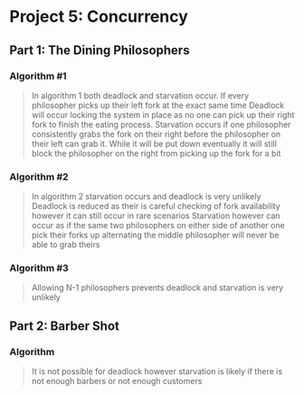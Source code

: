 # Project 5: Concurrency

## Part 1: The Dining Philosophers

### Algorithm #1
> In algorithm 1 both deadlock and starvation occur. 
> If every philosopher picks up their left fork at the exact same time
> Deadlock will occur locking the system in place as no one can pick up
> their right fork to finish the eating process.
> Starvation occurs if one philosopher consistently grabs the fork on their
> right before the philosopher on their left can grab it. While it will be 
> put down eventually it will still block the philosopher on the right from
> picking up the fork for a bit

### Algorithm #2
> In algorithm 2 starvation occurs and deadlock is very unlikely
>  Deadlock is reduced as their is careful checking of fork availability
> however it can still occur in rare scenarios
> Starvation however can occur as if the same two philosophers on either side of 
> another one pick their forks up alternating the middle philosopher will never be
> able to grab theirs
> 

### Algorithm #3
> Allowing N-1 philosophers prevents deadlock and starvation is very unlikely
> 
## Part 2: Barber Shot

### Algorithm 
> It is not possible for deadlock however starvation is likely if
> there is not enough barbers or not enough customers
> 